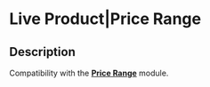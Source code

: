 # Live Product|Price Range

## Description
Compatibility with the **[Price Range](https://www.opencart.com/index.php?route=marketplace/extension/info&extension_id=38331)** module.
